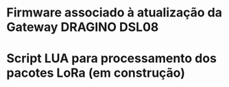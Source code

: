 # Firmware associado à atualização da Gateway DRAGINO DSL08
# Script LUA para processamento dos pacotes LoRa (em construção)
